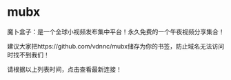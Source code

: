 # mubx
魔卜盒子：是一个全球小视频发布集中平台！永久免费的一个午夜视频分享集合！

建议大家把https://github.com/vdnnc/mubx储存为你的书签，防止域名无法访问时找不到我们！

请根据以上列表时间，点击查看最新连接！
